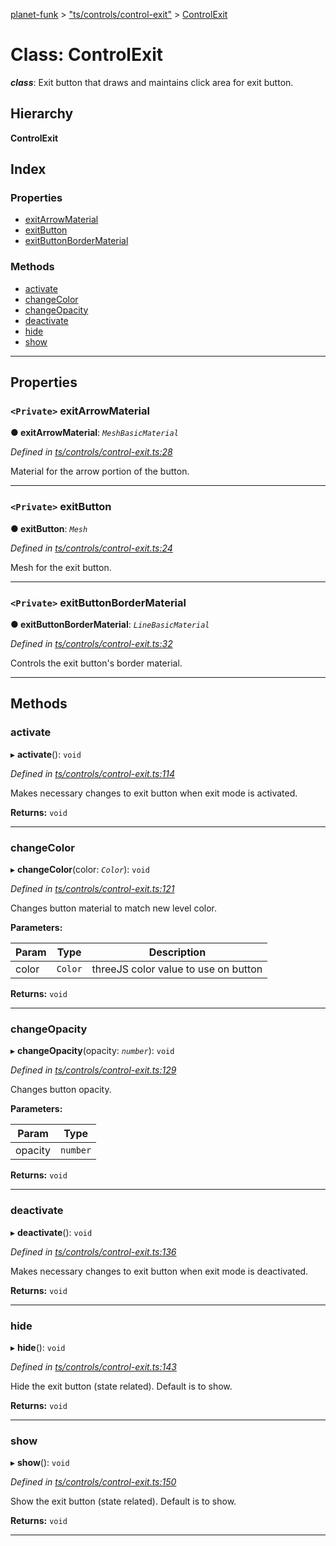 [planet-funk](../README.md) > ["ts/controls/control-exit"](../modules/_ts_controls_control_exit_.md) > [ControlExit](../classes/_ts_controls_control_exit_.controlexit.md)

# Class: ControlExit

*__class__*: Exit button that draws and maintains click area for exit button.

## Hierarchy

**ControlExit**

## Index

### Properties

* [exitArrowMaterial](_ts_controls_control_exit_.controlexit.md#exitarrowmaterial)
* [exitButton](_ts_controls_control_exit_.controlexit.md#exitbutton)
* [exitButtonBorderMaterial](_ts_controls_control_exit_.controlexit.md#exitbuttonbordermaterial)

### Methods

* [activate](_ts_controls_control_exit_.controlexit.md#activate)
* [changeColor](_ts_controls_control_exit_.controlexit.md#changecolor)
* [changeOpacity](_ts_controls_control_exit_.controlexit.md#changeopacity)
* [deactivate](_ts_controls_control_exit_.controlexit.md#deactivate)
* [hide](_ts_controls_control_exit_.controlexit.md#hide)
* [show](_ts_controls_control_exit_.controlexit.md#show)

---

## Properties

<a id="exitarrowmaterial"></a>

### `<Private>` exitArrowMaterial

**● exitArrowMaterial**: *`MeshBasicMaterial`*

*Defined in [ts/controls/control-exit.ts:28](https://github.com/WilliamRADFunk/planet-funk/blob/a2fe6bc/src/ts/controls/control-exit.ts#L28)*

Material for the arrow portion of the button.

___
<a id="exitbutton"></a>

### `<Private>` exitButton

**● exitButton**: *`Mesh`*

*Defined in [ts/controls/control-exit.ts:24](https://github.com/WilliamRADFunk/planet-funk/blob/a2fe6bc/src/ts/controls/control-exit.ts#L24)*

Mesh for the exit button.

___
<a id="exitbuttonbordermaterial"></a>

### `<Private>` exitButtonBorderMaterial

**● exitButtonBorderMaterial**: *`LineBasicMaterial`*

*Defined in [ts/controls/control-exit.ts:32](https://github.com/WilliamRADFunk/planet-funk/blob/a2fe6bc/src/ts/controls/control-exit.ts#L32)*

Controls the exit button's border material.

___

## Methods

<a id="activate"></a>

###  activate

▸ **activate**(): `void`

*Defined in [ts/controls/control-exit.ts:114](https://github.com/WilliamRADFunk/planet-funk/blob/a2fe6bc/src/ts/controls/control-exit.ts#L114)*

Makes necessary changes to exit button when exit mode is activated.

**Returns:** `void`

___
<a id="changecolor"></a>

###  changeColor

▸ **changeColor**(color: *`Color`*): `void`

*Defined in [ts/controls/control-exit.ts:121](https://github.com/WilliamRADFunk/planet-funk/blob/a2fe6bc/src/ts/controls/control-exit.ts#L121)*

Changes button material to match new level color.

**Parameters:**

| Param | Type | Description |
| ------ | ------ | ------ |
| color | `Color` |  threeJS color value to use on button |

**Returns:** `void`

___
<a id="changeopacity"></a>

###  changeOpacity

▸ **changeOpacity**(opacity: *`number`*): `void`

*Defined in [ts/controls/control-exit.ts:129](https://github.com/WilliamRADFunk/planet-funk/blob/a2fe6bc/src/ts/controls/control-exit.ts#L129)*

Changes button opacity.

**Parameters:**

| Param | Type |
| ------ | ------ |
| opacity | `number` |

**Returns:** `void`

___
<a id="deactivate"></a>

###  deactivate

▸ **deactivate**(): `void`

*Defined in [ts/controls/control-exit.ts:136](https://github.com/WilliamRADFunk/planet-funk/blob/a2fe6bc/src/ts/controls/control-exit.ts#L136)*

Makes necessary changes to exit button when exit mode is deactivated.

**Returns:** `void`

___
<a id="hide"></a>

###  hide

▸ **hide**(): `void`

*Defined in [ts/controls/control-exit.ts:143](https://github.com/WilliamRADFunk/planet-funk/blob/a2fe6bc/src/ts/controls/control-exit.ts#L143)*

Hide the exit button (state related). Default is to show.

**Returns:** `void`

___
<a id="show"></a>

###  show

▸ **show**(): `void`

*Defined in [ts/controls/control-exit.ts:150](https://github.com/WilliamRADFunk/planet-funk/blob/a2fe6bc/src/ts/controls/control-exit.ts#L150)*

Show the exit button (state related). Default is to show.

**Returns:** `void`

___


